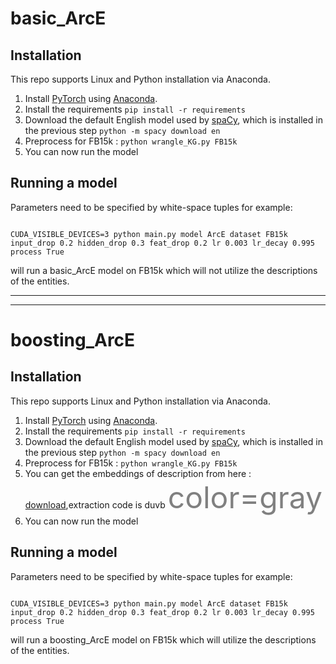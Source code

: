 # basic_ArcE



## Installation

This repo supports Linux and Python installation via Anaconda. 

1. Install [PyTorch](https://github.com/pytorch/pytorch) using [Anaconda](https://www.continuum.io/downloads). 
2. Install the requirements `pip install -r requirements`
3. Download the default English model used by [spaCy](https://github.com/explosion/spaCy), which is installed in the previous step `python -m spacy download en`
4. Preprocess for FB15k : `python wrangle_KG.py FB15k`
5. You can now run the model

## Running a model

Parameters need to be specified by white-space tuples for example:
```

CUDA_VISIBLE_DEVICES=3 python main.py model ArcE dataset FB15k input_drop 0.2 hidden_drop 0.3 feat_drop 0.2 lr 0.003 lr_decay 0.995 process True 
```
will run a basic_ArcE model on FB15k which will not utilize the descriptions of the entities.

----------------------------------------------------------------------------------------------------------------------------------
-----------------------------------------------------------------------------------------------------------------------------------

# boosting_ArcE

## Installation

This repo supports Linux and Python installation via Anaconda. 

1. Install [PyTorch](https://github.com/pytorch/pytorch) using [Anaconda](https://www.continuum.io/downloads). 
2. Install the requirements `pip install -r requirements`
3. Download the default English model used by [spaCy](https://github.com/explosion/spaCy), which is installed in the previous step `python -m spacy download en`
4. Preprocess for FB15k : `python wrangle_KG.py FB15k`
5. You can  get the embeddings of description from here : [download](https://pan.baidu.com/s/18N6VkWIm5jeO0MMZMk-4yA),extraction code is duvb <font color=gray size=72>color=gray</font>
6. You can now run the model

## Running a model

Parameters need to be specified by white-space tuples for example:
```

CUDA_VISIBLE_DEVICES=3 python main.py model ArcE dataset FB15k input_drop 0.2 hidden_drop 0.3 feat_drop 0.2 lr 0.003 lr_decay 0.995 process True 
```
will run a boosting_ArcE model on FB15k which will utilize the descriptions of the entities.

